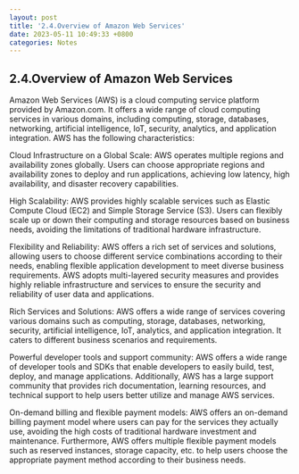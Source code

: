 ```yaml
---
layout: post
title: '2.4.Overview of Amazon Web Services'
date: 2023-05-11 10:49:33 +0800
categories: Notes
---
```


## 2.4.Overview of Amazon Web Services

Amazon Web Services (AWS) is a cloud computing service platform provided by Amazon.com. It offers a wide range of cloud computing services in various domains, including computing, storage, databases, networking, artificial intelligence, IoT, security, analytics, and application integration. AWS has the following characteristics:

Cloud Infrastructure on a Global Scale: AWS operates multiple regions and availability zones globally. Users can choose appropriate regions and availability zones to deploy and run applications, achieving low latency, high availability, and disaster recovery capabilities.

High Scalability: AWS provides highly scalable services such as Elastic Compute Cloud (EC2) and Simple Storage Service (S3). Users can flexibly scale up or down their computing and storage resources based on business needs, avoiding the limitations of traditional hardware infrastructure.

Flexibility and Reliability: AWS offers a rich set of services and solutions, allowing users to choose different service combinations according to their needs, enabling flexible application development to meet diverse business requirements. AWS adopts multi-layered security measures and provides highly reliable infrastructure and services to ensure the security and reliability of user data and applications.

Rich Services and Solutions: AWS offers a wide range of services covering various domains such as computing, storage, databases, networking, security, artificial intelligence, IoT, analytics, and application integration. It caters to different business scenarios and requirements.

Powerful developer tools and support community: AWS offers a wide range of developer tools and SDKs that enable developers to easily build, test, deploy, and manage applications. Additionally, AWS has a large support community that provides rich documentation, learning resources, and technical support to help users better utilize and manage AWS services.

On-demand billing and flexible payment models: AWS offers an on-demand billing payment model where users can pay for the services they actually use, avoiding the high costs of traditional hardware investment and maintenance. Furthermore, AWS offers multiple flexible payment models such as reserved instances, storage capacity, etc. to help users choose the appropriate payment method according to their business needs.
